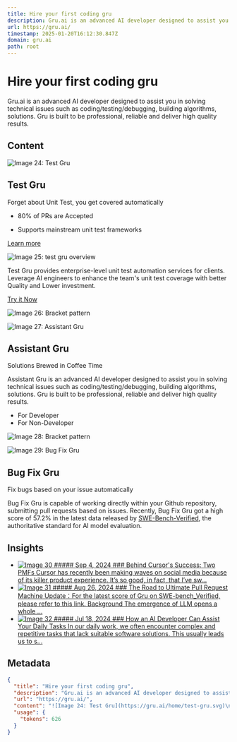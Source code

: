 ```yaml
---
title: Hire your first coding gru
description: Gru.ai is an advanced AI developer designed to assist you in solving technical issues such as coding/testing/debugging, building algorithms, solutions. Gru is built to be professional, reliable and deliver high quality results.
url: https://gru.ai/
timestamp: 2025-01-20T16:12:30.847Z
domain: gru.ai
path: root
---
```


# Hire your first coding gru


Gru.ai is an advanced AI developer designed to assist you in solving technical issues such as coding/testing/debugging, building algorithms, solutions. Gru is built to be professional, reliable and deliver high quality results.


## Content

![Image 24: Test Gru](https://gru.ai/home/test-gru.svg)

Test Gru
--------

Forget about Unit Test, you get covered automatically

*   80% of PRs are Accepted
    
*   Supports mainstream unit test frameworks
    

[Learn more](https://gru.ai/home/test-gru)

![Image 25: test gru overview](https://gru.ai/home/test-gru-overview.png)

Test Gru provides enterprise-level unit test automation services for clients. Leverage AI engineers to enhance the team's unit test coverage with better Quality and Lower investment.

[Try it Now](https://gru.ai/:test)

![Image 26: Bracket pattern](https://gru.ai/home/brackets.png)

![Image 27: Assistant Gru](https://gru.ai/home/assistant-gru.svg)

Assistant Gru
-------------

Solutions Brewed in Coffee Time

Assistant Gru is an advanced AI developer designed to assist you in solving technical issues such as coding/testing/debugging, building algorithms, solutions. Gru is built to be professional, reliable and deliver high quality results.

*   For Developer
*   For Non-Developer

![Image 28: Bracket pattern](https://gru.ai/home/angle-brackets.png)

![Image 29: Bug Fix Gru](https://gru.ai/home/bug-fix-gru.svg)

Bug Fix Gru
-----------

Fix bugs based on your issue automatically

Bug Fix Gru is capable of working directly within your Github repository, submitting pull requests based on issues. Recently, Bug Fix Gru got a high score of 57.2% in the latest data released by [SWE-Bench-Verified](https://openai.com/index/introducing-swe-bench-verified/), the authoritative standard for AI model evaluation.

Insights
--------

*   [![Image 30](https://gru.ai/home/blog-cursor.png) ##### Sep 4, 2024 ### Behind Cursor's Success: Two PMFs Cursor has recently been making waves on social media because of its killer product experience. It’s so good, in fact, that I’ve sw...](https://gru.ai/blog/behind-cursors-success/)
*   [![Image 31](https://gru.ai/home/blog-pull-request.png) ##### Aug 26, 2024 ### The Road to Ultimate Pull Request Machine Update：For the latest score of Gru on SWE-bench\_Verified, please refer to this link. Background The emergence of LLM opens a whole ...](https://gru.ai/blog/road-to-ultimate-pull-request-machine/)
*   [![Image 32](https://gru.ai/home/blog-assistant.png) ##### Jul 18, 2024 ### How an AI Developer Can Assist Your Daily Tasks In our daily work, we often encounter complex and repetitive tasks that lack suitable software solutions. This usually leads us to s...](https://gru.ai/blog/How-AI-Assist-Daily-Tasks/)

## Metadata

```json
{
  "title": "Hire your first coding gru",
  "description": "Gru.ai is an advanced AI developer designed to assist you in solving technical issues such as coding/testing/debugging, building algorithms, solutions. Gru is built to be professional, reliable and deliver high quality results.",
  "url": "https://gru.ai/",
  "content": "![Image 24: Test Gru](https://gru.ai/home/test-gru.svg)\n\nTest Gru\n--------\n\nForget about Unit Test, you get covered automatically\n\n*   80% of PRs are Accepted\n    \n*   Supports mainstream unit test frameworks\n    \n\n[Learn more](https://gru.ai/home/test-gru)\n\n![Image 25: test gru overview](https://gru.ai/home/test-gru-overview.png)\n\nTest Gru provides enterprise-level unit test automation services for clients. Leverage AI engineers to enhance the team's unit test coverage with better Quality and Lower investment.\n\n[Try it Now](https://gru.ai/:test)\n\n![Image 26: Bracket pattern](https://gru.ai/home/brackets.png)\n\n![Image 27: Assistant Gru](https://gru.ai/home/assistant-gru.svg)\n\nAssistant Gru\n-------------\n\nSolutions Brewed in Coffee Time\n\nAssistant Gru is an advanced AI developer designed to assist you in solving technical issues such as coding/testing/debugging, building algorithms, solutions. Gru is built to be professional, reliable and deliver high quality results.\n\n*   For Developer\n*   For Non-Developer\n\n![Image 28: Bracket pattern](https://gru.ai/home/angle-brackets.png)\n\n![Image 29: Bug Fix Gru](https://gru.ai/home/bug-fix-gru.svg)\n\nBug Fix Gru\n-----------\n\nFix bugs based on your issue automatically\n\nBug Fix Gru is capable of working directly within your Github repository, submitting pull requests based on issues. Recently, Bug Fix Gru got a high score of 57.2% in the latest data released by [SWE-Bench-Verified](https://openai.com/index/introducing-swe-bench-verified/), the authoritative standard for AI model evaluation.\n\nInsights\n--------\n\n*   [![Image 30](https://gru.ai/home/blog-cursor.png) ##### Sep 4, 2024 ### Behind Cursor's Success: Two PMFs Cursor has recently been making waves on social media because of its killer product experience. It’s so good, in fact, that I’ve sw...](https://gru.ai/blog/behind-cursors-success/)\n*   [![Image 31](https://gru.ai/home/blog-pull-request.png) ##### Aug 26, 2024 ### The Road to Ultimate Pull Request Machine Update：For the latest score of Gru on SWE-bench\\_Verified, please refer to this link. Background The emergence of LLM opens a whole ...](https://gru.ai/blog/road-to-ultimate-pull-request-machine/)\n*   [![Image 32](https://gru.ai/home/blog-assistant.png) ##### Jul 18, 2024 ### How an AI Developer Can Assist Your Daily Tasks In our daily work, we often encounter complex and repetitive tasks that lack suitable software solutions. This usually leads us to s...](https://gru.ai/blog/How-AI-Assist-Daily-Tasks/)",
  "usage": {
    "tokens": 626
  }
}
```
